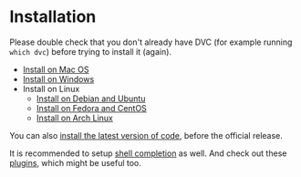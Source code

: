 # Installation

Please double check that you don't already have DVC (for example running
`which dvc`) before trying to install it (again).

- [Install on Mac OS](/doc/user-guide/install/macos)
- [Install on Windows](/doc/user-guide/install/windows)
- Install on Linux
  - [Install on Debian and Ubuntu](/doc/user-guide/install/linux/debian)
  - [Install on Fedora and CentOS](/doc/user-guide/install/linux/fedora)
  - [Install on Arch Linux](/doc/user-guide/install/linux/arch)

You can also
[install the latest version of code](/doc/user-guide/install/extra/code), before
the official release.

It is recommended to setup
[shell completion](/doc/user-guide/install/completion) as well. And check out
these [plugins](/doc/user-guide/install/plugins), which might be useful too.
